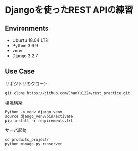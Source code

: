 # Djangoを使ったREST APIの練習

## Environments
- Ubuntu 18.04 LTS
- Python 3.6.9
- venv
- Django 3.2.7

## Use Case
リポジトリのクローン

```bash=
git clone https://github.com/ChanYu1224/rest_practice.git
```

環境構築

```bash=
Python -m venv django_venv
source django_venv/bin/activate
pip install -r requirements.txt
```

サーバ起動
```bash=
cd products_project/
python manage.py runserver
```